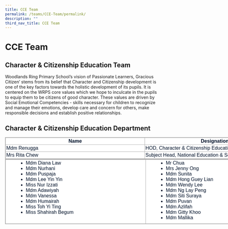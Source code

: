 ```yaml
---
title: CCE Team
permalink: /teams/CCE-Team/permalink/
description: ""
third_nav_title: CCE Team
---
```

CCE Team
========

Character & Citizenship Education Team
--------------------------------------

Woodlands Ring Primary School’s vision of Passionate Learners, Gracious Citizen’ stems from its belief that Character and Citizenship development is one of the key factors towards the holistic development of its pupils. It is centered on the WRPS core values which we hope to inculcate in the pupils to equip them to be citizens of good character. These values are driven by Social Emotional Competencies - skills necessary for children to recognize and manage their emotions, develop care and concern for others, make responsible decisions and establish positive relationships.

Character & Citizenship Education Department
--------------------------------------------
<table class="iveo_table ives_tab_simple3" style="margin: 0px; outline: 0px; padding: 0px; border-collapse: collapse; border: 1px solid rgb(170, 170, 170); color: rgb(0, 17, 41); font-family: Raleway, sans-serif; font-size: 16px; font-style: normal; font-variant-ligatures: normal; font-variant-caps: normal; font-weight: 400; letter-spacing: normal; orphans: 2; text-align: left; text-transform: none; white-space: normal; widows: 2; word-spacing: 0px; -webkit-text-stroke-width: 0px; background-color: rgb(255, 255, 255); text-decoration-thickness: initial; text-decoration-style: initial; text-decoration-color: initial; width: 920px;"><tbody style="margin: 0px; outline: 0px; padding: 0px;"><tr style="margin: 0px; outline: 0px; padding: 0px;"><td width="500px" style="margin: 0px; outline: 0px; padding: 2px; text-align: center; border: 1px solid rgb(170, 170, 170);"><strong style="margin: 0px; outline: 0px; padding: 0px;">Name</strong><br style="margin: 0px; outline: 0px; padding: 0px;"></td><td width="500px" style="margin: 0px; outline: 0px; padding: 2px; text-align: center; border: 1px solid rgb(170, 170, 170);"><strong style="margin: 0px; outline: 0px; padding: 0px;">Designation</strong><br style="margin: 0px; outline: 0px; padding: 0px;"></td></tr><tr style="margin: 0px; outline: 0px; padding: 0px;"><td style="margin: 0px; outline: 0px; padding: 2px; text-align: left; border: 1px solid rgb(170, 170, 170);">Mdm Renugga<br style="margin: 0px; outline: 0px; padding: 0px;"></td><td style="margin: 0px; outline: 0px; padding: 2px; text-align: left; border: 1px solid rgb(170, 170, 170);">HOD, Character &amp; Citizenship Education<br style="margin: 0px; outline: 0px; padding: 0px;"></td></tr><tr style="margin: 0px; outline: 0px; padding: 0px;"><td style="margin: 0px; outline: 0px; padding: 2px; text-align: left; border: 1px solid rgb(170, 170, 170);">Mrs Rita Chew<br style="margin: 0px; outline: 0px; padding: 0px;"></td><td style="margin: 0px; outline: 0px; padding: 2px; text-align: left; border: 1px solid rgb(170, 170, 170);">Subject Head, National Education &amp; Social Studies<br style="margin: 0px; outline: 0px; padding: 0px;"></td></tr></tbody></table>

  

<table class="iveo_table ives_tab_simple3 ive_eobj_center" style="margin: auto; outline: 0px; padding: 0px; border-collapse: collapse; clear: both; border: 1px solid rgb(170, 170, 170); color: rgb(0, 17, 41); font-family: Raleway, sans-serif; font-size: 16px; font-style: normal; font-variant-ligatures: normal; font-variant-caps: normal; font-weight: 400; letter-spacing: normal; orphans: 2; text-align: left; text-transform: none; white-space: normal; widows: 2; word-spacing: 0px; -webkit-text-stroke-width: 0px; background-color: rgb(255, 255, 255); text-decoration-thickness: initial; text-decoration-style: initial; text-decoration-color: initial; width: 920px;"><tbody style="margin: 0px; outline: 0px; padding: 0px;"><tr style="margin: 0px; outline: 0px; padding: 0px;"><td width="500px" valign="top" style="margin: 0px; outline: 0px; padding: 2px; text-align: center; border: 1px solid rgb(170, 170, 170);"><ul style="margin: 0px 0px 0.5em 1em; outline: 0px; padding: 0px;"><ul style="margin: 0px 0px 0.5em 1em; outline: 0px; padding: 0px;"><ul style="margin: 0px 0px 0.5em 1em; outline: 0px; padding: 0px;"><ul style="margin: 0px 0px 0.5em 1em; outline: 0px; padding: 0px; list-style-type: disc;"><li style="margin: 0px; outline: 0px; padding: 0px; text-align: left;">Mdm Diana Law</li><li style="margin: 0px; outline: 0px; padding: 0px; text-align: left;">Mdm Nurhani</li><li style="margin: 0px; outline: 0px; padding: 0px; text-align: left;">Mdm Puspaja</li><li style="margin: 0px; outline: 0px; padding: 0px; text-align: left;">Mdm Lee Yin Yin</li><li style="margin: 0px; outline: 0px; padding: 0px; text-align: left;">Miss Nur Izzati</li><li style="margin: 0px; outline: 0px; padding: 0px; text-align: left;">Mdm Adawiyah</li><li style="margin: 0px; outline: 0px; padding: 0px; text-align: left;">Mdm Vanessa</li><li style="margin: 0px; outline: 0px; padding: 0px; text-align: left;">Mdm Humairah</li><li style="margin: 0px; outline: 0px; padding: 0px; text-align: left;">Miss Toh Yi Ting</li><li style="margin: 0px; outline: 0px; padding: 0px; text-align: left;">Miss Shahirah Begum</li></ul></ul></ul></ul></td><td width="500px" style="margin: 0px; outline: 0px; padding: 2px; text-align: center; border: 1px solid rgb(170, 170, 170);"><ul style="margin: 0px 0px 0.5em 1em; outline: 0px; padding: 0px;"><ul style="margin: 0px 0px 0.5em 1em; outline: 0px; padding: 0px;"><ul style="margin: 0px 0px 0.5em 1em; outline: 0px; padding: 0px;"><ul style="margin: 0px 0px 0.5em 1em; outline: 0px; padding: 0px; list-style-type: disc;"><li style="margin: 0px; outline: 0px; padding: 0px; text-align: left;">Mr Chua</li><li style="margin: 0px; outline: 0px; padding: 0px; text-align: left;">Mrs Jenny Ong</li><li style="margin: 0px; outline: 0px; padding: 0px; text-align: left;">Mdm Sunita</li><li style="margin: 0px; outline: 0px; padding: 0px; text-align: left;">Mdm Hong Guey Lian</li><li style="margin: 0px; outline: 0px; padding: 0px; text-align: left;">Mdm Wendy Lee</li><li style="margin: 0px; outline: 0px; padding: 0px; text-align: left;">Mdm Ng Lay Peng</li><li style="margin: 0px; outline: 0px; padding: 0px; text-align: left;">Mdm Siti Suraya</li><li style="margin: 0px; outline: 0px; padding: 0px; text-align: left;">Mdm Puvan</li><li style="margin: 0px; outline: 0px; padding: 0px; text-align: left;">Mdm Azlifah</li><li style="margin: 0px; outline: 0px; padding: 0px; text-align: left;">Mdm Gitty Khoo</li><li style="margin: 0px; outline: 0px; padding: 0px; text-align: left;">Mdm Mallika</li></ul></ul></ul></ul></td></tr></tbody></table>

